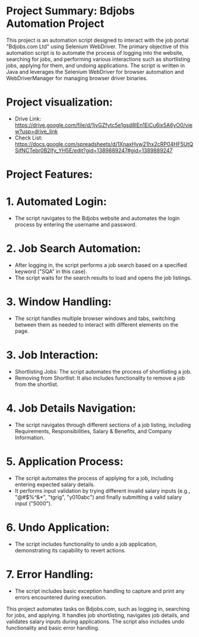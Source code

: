 # Project Summary: Bdjobs Automation Project
This project is an automation script designed to interact with the job portal "Bdjobs.com Ltd" using Selenium WebDriver. The primary objective of this automation script is to automate the process of logging into the website, searching for jobs, and performing various interactions such as shortlisting jobs, applying for them, and undoing applications. The script is written in Java and leverages the Selenium WebDriver for browser automation and WebDriverManager for managing browser driver binaries.
# Project visualization: 
- Drive Link: https://drive.google.com/file/d/1jvGZfytc5e1gsd8IEn1EiCu6ix5A6yO0/view?usp=drive_link
- Check List: https://docs.google.com/spreadsheets/d/1XnaxHyw21hx2cRP04HF5UtQSjfNCTebr0B2Ify_YH5E/edit?gid=1389889247#gid=1389889247
# Project Features:
# 1. Automated Login:
- The script navigates to the Bdjobs website and automates the login process by entering the username and password.
  
# 2. Job Search Automation:
- After logging in, the script performs a job search based on a specified keyword ("SQA" in this case).
- The script waits for the search results to load and opens the job listings.

# 3. Window Handling:
- The script handles multiple browser windows and tabs, switching between them as needed to interact with different elements on the page.

# 3. Job Interaction:
- Shortlisting Jobs: The script automates the process of shortlisting a job.
- Removing from Shortlist: It also includes functionality to remove a job from the shortlist.
  
# 4. Job Details Navigation:
- The script navigates through different sections of a job listing, including Requirements, Responsibilities, Salary & Benefits, and Company Information.
  
# 5. Application Process:
- The script automates the process of applying for a job, including entering expected salary details.
- It performs input validation by trying different invalid salary inputs (e.g., "@#$%^&*", "tgrig", "y010abc") and finally submitting a valid salary input ("5000").
  
# 6. Undo Application:
- The script includes functionality to undo a job application, demonstrating its capability to revert actions.

# 7. Error Handling:
- The script includes basic exception handling to capture and print any errors encountered during execution.

This project automates tasks on Bdjobs.com, such as logging in, searching for jobs, and applying. It handles job shortlisting, navigates job details, and validates salary inputs during applications. The script also includes undo functionality and basic error handling.
